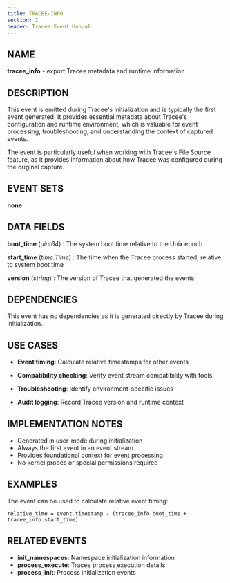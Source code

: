 ```yaml
---
title: TRACEE-INFO
section: 1
header: Tracee Event Manual
---
```


## NAME

**tracee_info** - export Tracee metadata and runtime information

## DESCRIPTION

This event is emitted during Tracee's initialization and is typically the first event generated. It provides essential metadata about Tracee's configuration and runtime environment, which is valuable for event processing, troubleshooting, and understanding the context of captured events.

The event is particularly useful when working with Tracee's File Source feature, as it provides information about how Tracee was configured during the original capture.

## EVENT SETS

**none**

## DATA FIELDS

**boot_time** (*uint64*)
: The system boot time relative to the Unix epoch

**start_time** (*time.Time*)
: The time when the Tracee process started, relative to system boot time

**version** (*string*)
: The version of Tracee that generated the events

## DEPENDENCIES

This event has no dependencies as it is generated directly by Tracee during initialization.

## USE CASES

- **Event timing**: Calculate relative timestamps for other events

- **Compatibility checking**: Verify event stream compatibility with tools

- **Troubleshooting**: Identify environment-specific issues

- **Audit logging**: Record Tracee version and runtime context

## IMPLEMENTATION NOTES

- Generated in user-mode during initialization
- Always the first event in an event stream
- Provides foundational context for event processing
- No kernel probes or special permissions required

## EXAMPLES

The event can be used to calculate relative event timing:
```
relative_time = event.timestamp - (tracee_info.boot_time + tracee_info.start_time)
```

## RELATED EVENTS

- **init_namespaces**: Namespace initialization information
- **process_execute**: Tracee process execution details
- **process_init**: Process initialization events
